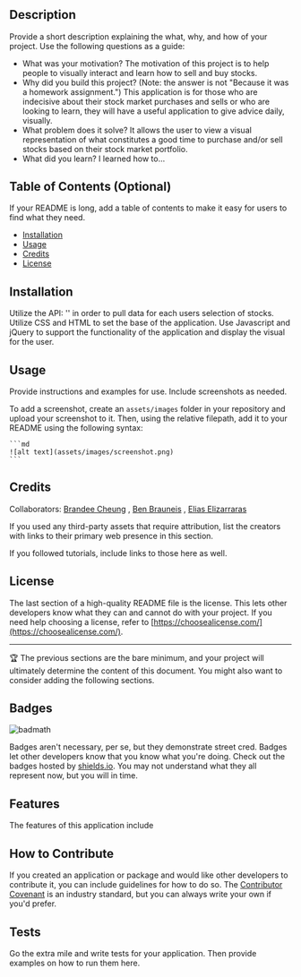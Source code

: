 # <Project>

## Description

Provide a short description explaining the what, why, and how of your project. Use the following questions as a guide:

- What was your motivation?
The motivation of this project is to help people to visually interact and learn how to sell and buy stocks. 
- Why did you build this project? (Note: the answer is not "Because it was a homework assignment.")
This application is for those who are indecisive about their stock market purchases and sells or who are looking to learn, they will have a useful application to give advice daily, visually.
- What problem does it solve?
It allows the user to view a visual representation of what constitutes a good time to purchase and/or sell stocks based on their stock market portfolio.
- What did you learn?
I learned how to... 

## Table of Contents (Optional)

If your README is long, add a table of contents to make it easy for users to find what they need.

- [Installation](#installation)
- [Usage](#usage)
- [Credits](#credits)
- [License](#license)

## Installation

Utilize the API: '' in order to pull data for each users selection of stocks. Utilize CSS and HTML to set the base of the application. Use Javascript and jQuery to support the functionality of the application and display the visual for the user. 
## Usage

Provide instructions and examples for use. Include screenshots as needed.

To add a screenshot, create an `assets/images` folder in your repository and upload your screenshot to it. Then, using the relative filepath, add it to your README using the following syntax:

    ```md
    ![alt text](assets/images/screenshot.png)
    ```

## Credits

Collaborators:
[Brandee Cheung](https://github.com/brandeecheung) ,
[Ben Brauneis](https://github.com/brandeecheung) ,
[Elias Elizarraras](https://github.com/brandeecheung)

If you used any third-party assets that require attribution, list the creators with links to their primary web presence in this section.

If you followed tutorials, include links to those here as well.

## License

The last section of a high-quality README file is the license. This lets other developers know what they can and cannot do with your project. If you need help choosing a license, refer to [https://choosealicense.com/](https://choosealicense.com/).

---

🏆 The previous sections are the bare minimum, and your project will ultimately determine the content of this document. You might also want to consider adding the following sections.

## Badges

![badmath](https://img.shields.io/github/languages/top/lernantino/badmath)

Badges aren't necessary, per se, but they demonstrate street cred. Badges let other developers know that you know what you're doing. Check out the badges hosted by [shields.io](https://shields.io/). You may not understand what they all represent now, but you will in time.

## Features

The features of this application include 

## How to Contribute

If you created an application or package and would like other developers to contribute it, you can include guidelines for how to do so. The [Contributor Covenant](https://www.contributor-covenant.org/) is an industry standard, but you can always write your own if you'd prefer.

## Tests

Go the extra mile and write tests for your application. Then provide examples on how to run them here.